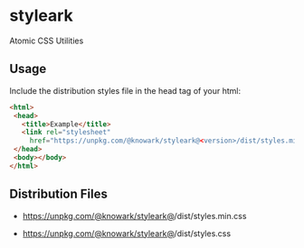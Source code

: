 # styleark

Atomic CSS Utilities

## Usage

Include the distribution styles file in the head tag of your html:

```html
<html>
 <head>
   <title>Example</title>
   <link rel="stylesheet"
     href="https://unpkg.com/@knowark/styleark@<version>/dist/styles.min.css">
 </head>
 <body></body>
</html>
```

## Distribution Files

- https://unpkg.com/@knowark/styleark@<version>/dist/styles.min.css

- https://unpkg.com/@knowark/styleark@<version>/dist/styles.css
